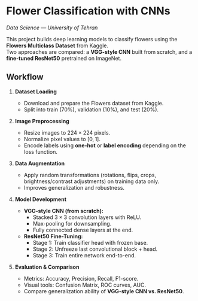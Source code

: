 ﻿
# Flower Classification with CNNs  

_Data Science — University of Tehran_  

This project builds deep learning models to classify flowers using the **Flowers Multiclass Dataset** from Kaggle.  
Two approaches are compared: a **VGG-style CNN** built from scratch, and a **fine-tuned ResNet50** pretrained on ImageNet.  

## Workflow  

1. **Dataset Loading**  
   - Download and prepare the Flowers dataset from Kaggle.  
   - Split into train (70%), validation (10%), and test (20%).  

2. **Image Preprocessing**  
   - Resize images to $224 \times 224$ pixels.  
   - Normalize pixel values to $[0, 1]$.  
   - Encode labels using **one-hot** or **label encoding** depending on the loss function.  

3. **Data Augmentation**  
   - Apply random transformations (rotations, flips, crops, brightness/contrast adjustments) on training data only.  
   - Improves generalization and robustness.  

4. **Model Development**  
   - **VGG-style CNN (from scratch):**  
     - Stacked $3 \times 3$ convolution layers with ReLU.  
     - Max-pooling for downsampling.  
     - Fully connected dense layers at the end.  
   - **ResNet50 Fine-Tuning:**  
     - Stage 1: Train classifier head with frozen base.  
     - Stage 2: Unfreeze last convolutional block + head.  
     - Stage 3: Train entire network end-to-end.  

5. **Evaluation & Comparison**  
   - Metrics: Accuracy, Precision, Recall, F1-score.  
   - Visual tools: Confusion Matrix, ROC curves, AUC.  
   - Compare generalization ability of **VGG-style CNN vs. ResNet50**.  

